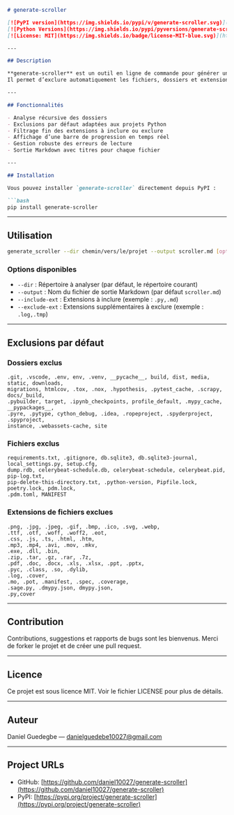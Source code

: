 ````markdown
# generate-scroller

[![PyPI version](https://img.shields.io/pypi/v/generate-scroller.svg)](https://pypi.org/project/generate-scroller)  
[![Python Versions](https://img.shields.io/pypi/pyversions/generate-scroller.svg)](https://pypi.org/project/generate-scroller)  
[![License: MIT](https://img.shields.io/badge/license-MIT-blue.svg)](https://opensource.org/licenses/MIT)

---

## Description

**generate-scroller** est un outil en ligne de commande pour générer un fichier Markdown (`scroller.md`) contenant les chemins et contenus des fichiers texte d’un répertoire donné.  
Il permet d’exclure automatiquement les fichiers, dossiers et extensions non pertinents, pour fournir une vue d’ensemble claire et exploitable du projet.

---

## Fonctionnalités

- Analyse récursive des dossiers
- Exclusions par défaut adaptées aux projets Python
- Filtrage fin des extensions à inclure ou exclure
- Affichage d’une barre de progression en temps réel
- Gestion robuste des erreurs de lecture
- Sortie Markdown avec titres pour chaque fichier

---

## Installation

Vous pouvez installer `generate-scroller` directement depuis PyPI :

```bash
pip install generate-scroller
````

---

## Utilisation

```bash
generate_scroller --dir chemin/vers/le/projet --output scroller.md [options]
```

### Options disponibles

* `--dir` : Répertoire à analyser (par défaut, le répertoire courant)
* `--output` : Nom du fichier de sortie Markdown (par défaut `scroller.md`)
* `--include-ext` : Extensions à inclure (exemple : `.py,.md`)
* `--exclude-ext` : Extensions supplémentaires à exclure (exemple : `.log,.tmp`)

---

## Exclusions par défaut

### Dossiers exclus

```
.git, .vscode, .env, env, .venv, __pycache__, build, dist, media, static, downloads,
migrations, htmlcov, .tox, .nox, .hypothesis, .pytest_cache, .scrapy, docs/_build,
.pybuilder, target, .ipynb_checkpoints, profile_default, .mypy_cache, __pypackages__,
.pyre, .pytype, cython_debug, .idea, .ropeproject, .spyderproject, .spyproject,
instance, .webassets-cache, site
```

### Fichiers exclus

```
requirements.txt, .gitignore, db.sqlite3, db.sqlite3-journal, local_settings.py, setup.cfg,
dump.rdb, celerybeat-schedule.db, celerybeat-schedule, celerybeat.pid, pip-log.txt,
pip-delete-this-directory.txt, .python-version, Pipfile.lock, poetry.lock, pdm.lock,
.pdm.toml, MANIFEST
```

### Extensions de fichiers exclues

```
.png, .jpg, .jpeg, .gif, .bmp, .ico, .svg, .webp,
.ttf, .otf, .woff, .woff2, .eot,
.css, .js, .ts, .html, .htm,
.mp3, .mp4, .avi, .mov, .mkv,
.exe, .dll, .bin,
.zip, .tar, .gz, .rar, .7z,
.pdf, .doc, .docx, .xls, .xlsx, .ppt, .pptx,
.pyc, .class, .so, .dylib,
.log, .cover,
.mo, .pot, .manifest, .spec, .coverage,
.sage.py, .dmypy.json, dmypy.json,
.py,cover
```

---

## Contribution

Contributions, suggestions et rapports de bugs sont les bienvenus.
Merci de forker le projet et de créer une pull request.

---

## Licence

Ce projet est sous licence MIT. Voir le fichier LICENSE pour plus de détails.

---

## Auteur

Daniel Guedegbe — [danielguedebe10027@gmail.com](mailto:danielguedebe10027@gmail.com)

---

## Project URLs

* GitHub: [https://github.com/daniel10027/generate-scroller](https://github.com/daniel10027/generate-scroller)
* PyPI: [https://pypi.org/project/generate-scroller](https://pypi.org/project/generate-scroller)

```